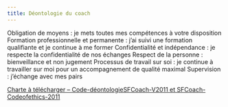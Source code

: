 ```yaml
---
title: Déontologie du coach
---
```


Obligation de moyens : je mets toutes mes compétences à votre disposition
Formation professionnelle et permanente : j’ai suivi une formation qualifiante et je continue à me former
Confidentialité et indépendance : je respecte la confidentialité de nos échanges
Respect de la personne : bienveillance et non jugement
Processus de travail sur soi : je continue à travailler sur moi pour un accompagnement de qualité maximal
Supervision : j’échange avec mes pairs

[Charte à télécharger – Code-déontologieSFCoach-V2011 et SFCoach-Codeofethics-2011](https://www.emccfrance.org/wp-content/uploads/20170418_FR_WEB_livret.pdf)
